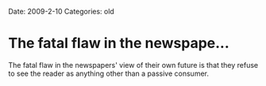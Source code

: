 Date: 2009-2-10
Categories: old

# The fatal flaw in the newspape...

The fatal flaw in the newspapers' view of their own future is that they refuse to see the reader as anything other than a passive consumer.
